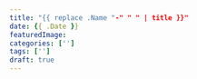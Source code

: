 ```yaml
---
title: "{{ replace .Name "-" " " | title }}"
date: {{ .Date }}
featuredImage: 
categories: ['']
tags: ['']
draft: true
---
```



<br>

<!--more-->